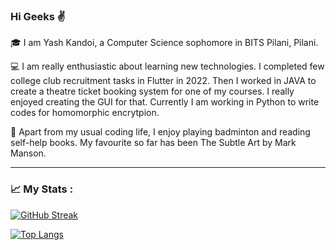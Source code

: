 ### Hi Geeks :v:
<!--
**YashKandoi/YashKandoi** is a ✨ _special_ ✨ repository because its `README.md` (this file) appears on your GitHub profile.

Here are some ideas to get you started:

- 🔭 I’m currently working on ...
- 🌱 I’m currently learning ...
- 👯 I’m looking to collaborate on ...
- 🤔 I’m looking for help with ...
- 💬 Ask me about ...
- 📫 How to reach me: ...
- 😄 Pronouns: ...
- ⚡ Fun fact: ...
-->

:mortar_board: I am Yash Kandoi, a Computer Science sophomore in BITS Pilani, Pilani. 

:computer: I am really enthusiastic about learning new technologies. I completed few college club recruitment tasks in Flutter in 2022. Then I worked in JAVA to create a theatre ticket booking system for one of my courses. I really enjoyed creating the GUI for that. Currently I am working in Python to write codes for homomorphic encrytpion.

:badminton: Apart from my usual coding life, I enjoy playing badminton and reading self-help books. My favourite so far has been The Subtle Art by Mark Manson.

---

### :chart_with_upwards_trend: My Stats :

[![GitHub Streak](http://github-readme-streak-stats.herokuapp.com?user=YashKandoi&theme=dark)](https://git.io/streak-stats)

[![Top Langs](https://github-readme-stats.vercel.app/api/top-langs/?username=YashKandoi&layout=compact&theme=vision-friendly-dark)](https://github.com/anuraghazra/github-readme-stats)







